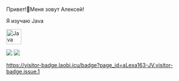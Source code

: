 Привет!👋Меня зовут Алексей!

Я изучаю Java<p align="left">
  
<a href="https://www.oracle.com/java/" target="_blank" rel="noreferrer"><img src="https://raw.githubusercontent.com/danielcranney/readme-generator/main/public/icons/skills/java-colored.svg" width="40" height="40" alt="Java" /></a>
</p>

![](http://github-profile-summary-cards.vercel.app/api/cards/stats?username=aLexa163-JV&theme=vision_friendly_dark)
![](http://github-profile-summary-cards.vercel.app/api/cards/profile-details?username=aLexa163-JV&theme=vision_friendly_dark)


https://visitor-badge.laobi.icu/badge?page_id=aLexa163-JV.visitor-badge.issue.1
